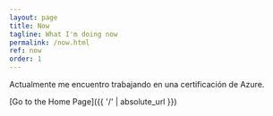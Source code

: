 ```yaml
---
layout: page
title: Now
tagline: What I'm doing now
permalink: /now.html
ref: now
order: 1
---
```


Actualmente me encuentro trabajando en una certificación de Azure.

[Go to the Home Page]({{ '/' | absolute_url }})
